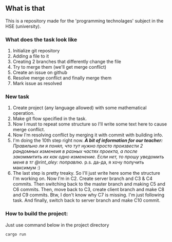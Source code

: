 ## What is that
This is a repository made for the 'programming technolages' subject in the HSE (university). 

### What does the task look like
1. Initialize git repository
2. Adding a file to it
3. Creating 2 branches that differently change the file
4. Try to merge them (we'll get merge conflict)
5. Create an issue on github
6. Resolve merge conflict and finally merge them
7. Mark issue as resolved 

### New task

1. Create project (any language allowed) with some mathematical operation.
2. Make git flow specified in the task.
3. Now I must to repeat some structure so I'll write some text here to cause merge conflict.
4. Now I'm resolving conflict by merging it with commit with building info.
5. I'm doing the 10th step right now. ***A bit of information for our teacher:***
    *Правильно ли я понял, что тут нужно просто произвести 2 рандомных изменеия в разных частях проекта, а после закоммитить их как одно изменение. Если нет, то прошу уведомить меня в тг @rint_aley: поправлю.*
    p.s. да-да, я хочу получить максимум :)
6. The last step is pretty treaky. So I'll just write here some the structure I'm working on. Now I'm in C2. Create server branch and C3 & C4 commits. Then switching back to the master branch and making C5 and C6 commits. Then, move back to C3, create client branch and make C8 and C9 commits. Btw, I don't know why C7 is missing. I'm just following task. And finally, switch back to server branch and make C10 commit.

### How to build the project:

Just use command below in the project directory
```
cargo run
```
